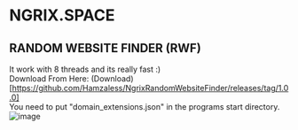 # NGRIX.SPACE
## RANDOM WEBSITE FINDER (RWF)
It work with 8 threads and its really fast :)<br>
Download From Here: (Download)[https://github.com/Hamzaless/NgrixRandomWebsiteFinder/releases/tag/1.0.0]<br>
You need to put "domain_extensions.json" in the programs start directory.<br>
![image](https://github.com/Hamzaless/NgrixRandomWebsiteFinder/assets/89343438/2e27644b-7d30-41cc-9585-c0543380f28c)
